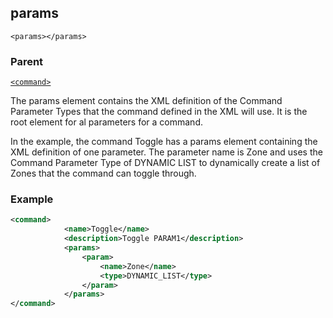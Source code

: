## params

`<params></params>`


### Parent

[`<command>`][1]


The params element contains the XML definition of the Command Parameter Types that the command defined in the XML will use. It is the root element for al parameters for a command. 

In the example, the command Toggle has a params element containing the XML definition of one parameter. The parameter name is Zone and uses the Command Parameter Type of DYNAMIC LIST to dynamically create a list of Zones that the command can toggle through.


### Example

```xml
<command>
			<name>Toggle</name>
			<description>Toggle PARAM1</description>
			<params>
				<param>
					<name>Zone</name>
					<type>DYNAMIC_LIST</type>
				</param>
			</params>
</command>
```





[1]:	https://verbose-telegram-5004f902.pages.github.io/#actions-xml-action